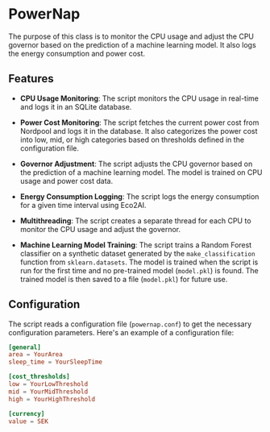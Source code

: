 # PowerNap

The purpose of this class is to monitor the CPU usage and adjust the CPU governor based on the prediction of a machine learning model. It also logs the energy consumption and power cost.

## Features

- **CPU Usage Monitoring**: The script monitors the CPU usage in real-time and logs it in an SQLite database.

- **Power Cost Monitoring**: The script fetches the current power cost from Nordpool and logs it in the database. It also categorizes the power cost into low, mid, or high categories based on thresholds defined in the configuration file.

- **Governor Adjustment**: The script adjusts the CPU governor based on the prediction of a machine learning model. The model is trained on CPU usage and power cost data.

- **Energy Consumption Logging**: The script logs the energy consumption for a given time interval using Eco2AI.

- **Multithreading**: The script creates a separate thread for each CPU to monitor the CPU usage and adjust the governor.

- **Machine Learning Model Training**: The script trains a Random Forest classifier on a synthetic dataset generated by the `make_classification` function from `sklearn.datasets`. The model is trained when the script is run for the first time and no pre-trained model (`model.pkl`) is found. The trained model is then saved to a file (`model.pkl`) for future use.

## Configuration

The script reads a configuration file (`powernap.conf`) to get the necessary configuration parameters. Here's an example of a configuration file:

```conf
[general]
area = YourArea
sleep_time = YourSleepTime

[cost_thresholds]
low = YourLowThreshold
mid = YourMidThreshold
high = YourHighThreshold

[currency]
value = SEK
